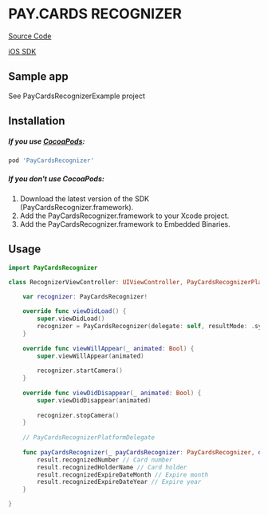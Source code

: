 PAY.CARDS RECOGNIZER
===================

[Source Code](https://github.com/faceterteam/PayCardsRecognizer_iOS_Source)

[iOS SDK](https://github.com/faceterteam/PayCardsRecognizer_iOS_Source)

Sample app
----------

See PayCardsRecognizerExample project

Installation
------------

##### If you use [CocoaPods](http://cocoapods.org):

```ruby
pod 'PayCardsRecognizer'
```

##### If you don't use CocoaPods:

1. Download the latest version of the SDK (PayCardsRecognizer.framework).
2. Add the PayCardsRecognizer.framework to your Xcode project.
3. Add the PayCardsRecognizer.framework to Embedded Binaries.

Usage
------------

```swift
import PayCardsRecognizer

class RecognizerViewController: UIViewController, PayCardsRecognizerPlatformDelegate {

	var recognizer: PayCardsRecognizer!
	
	override func viewDidLoad() {
	    super.viewDidLoad()
	    recognizer = PayCardsRecognizer(delegate: self, resultMode: .sync, container: self.view)
	}
	
	override func viewWillAppear(_ animated: Bool) {
	    super.viewWillAppear(animated)
	    
	    recognizer.startCamera()
	}
	    
	override func viewDidDisappear(_ animated: Bool) {
	    super.viewDidDisappear(animated)
	    
	    recognizer.stopCamera()
	}
	
	// PayCardsRecognizerPlatformDelegate
	
	func payCardsRecognizer(_ payCardsRecognizer: PayCardsRecognizer, didRecognize result: PayCardsRecognizerResult) {
		result.recognizedNumber // Card number
		result.recognizedHolderName // Card holder
		result.recognizedExpireDateMonth // Expire month
		result.recognizedExpireDateYear // Expire year
	}

}
```